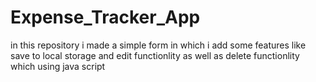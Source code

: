 # Expense_Tracker_App
in this repository i made a simple form in which i add some features like save to local storage and edit functionlity as well as delete functionlity which using java script 
